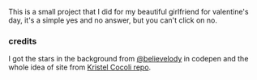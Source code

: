 This is a small project that I did for my beautiful girlfriend for valentine's day, it's a simple yes and no answer, but you can't click on no.

### credits

I got the stars in the background from [@believelody](https://codepen.io/believelody/pen/qzGbRN) in codepen and the whole idea of site from [Kristel Cocoli repo](https://github.com/kristelTech/valentines_2025/tree/main).